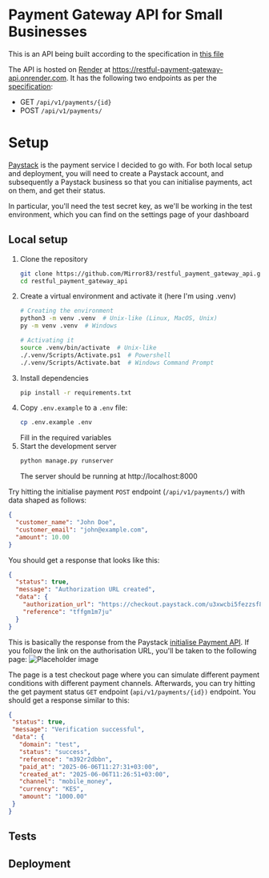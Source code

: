 # Payment Gateway API for Small Businesses
This is an API being built according to the specification in [this file](task.md)

The API is hosted on [Render](https://render.com/) at https://restful-payment-gateway-api.onrender.com.
It has the following two endpoints as per the [specification](task.md):
- GET `/api/v1/payments/{id}`
- POST `/api/v1/payments/`

# Setup
[Paystack](https://paystack.com/) is the payment service I decided to go with. 
For both local setup and deployment, you will need to create a Paystack account,
and subsequently a Paystack business so that you can initialise payments, act on them, and get their status.

In particular, you'll need the test secret key, as we'll be working in the test environment,
which you can find on the settings page of your dashboard

## Local setup
1. Clone the repository
    ```bash
   git clone https://github.com/Mirror83/restful_payment_gateway_api.git
   cd restful_payment_gateway_api
    ```
2. Create a virtual environment and activate it (here I'm using .venv)
    ```bash
   # Creating the environment
   python3 -m venv .venv  # Unix-like (Linux, MacOS, Unix)
   py -m venv .venv  # Windows
   
   # Activating it
   source .venv/bin/activate  # Unix-like
   ./.venv/Scripts/Activate.ps1  # Powershell
   ./.venv/Scripts/Activate.bat  # Windows Command Prompt
   ```
3. Install dependencies
    ```bash
    pip install -r requirements.txt
    ```
4. Copy `.env.example` to a `.env` file:
   ```bash
   cp .env.example .env
   ```
   Fill in the required variables
5. Start the development server
    ```bash
   python manage.py runserver
    ```
   The server should be running at http://localhost:8000

Try hitting the initialise payment `POST` endpoint (`/api/v1/payments/`)
with data shaped as follows:
```json
{
  "customer_name": "John Doe",
  "customer_email": "john@example.com",
  "amount": 10.00
}
```
You should get a response that looks like this:
```json
{
  "status": true,
  "message": "Authorization URL created",
  "data": {
    "authorization_url": "https://checkout.paystack.com/u3xwcbi5fezzsf8",
    "reference": "tffgm1m7ju"
  }
}
```
This is basically the response from the Paystack 
[initialise Payment API](https://paystack.com/docs/api/transaction/#initialize).
If you follow the link on the authorisation URL, you'll be taken to the following page:
![Placeholder image](placeholder.png)

The page is a test checkout page where you can simulate different payment conditions with different payment channels.
Afterwards, you can try hitting the get payment status `GET` endpoint (`api/v1/payments/{id})` endpoint.
You should get a response similar to this:
```json
{
 "status": true,
 "message": "Verification successful",
 "data": {
   "domain": "test",
   "status": "success",
   "reference": "m392r2dbbn",
   "paid_at": "2025-06-06T11:27:31+03:00",
   "created_at": "2025-06-06T11:26:51+03:00",
   "channel": "mobile_money",
   "currency": "KES",
   "amount": "1000.00"
 }
}
```
   
## Tests


## Deployment
